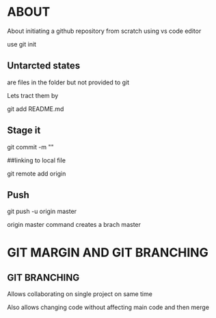 # ABOUT

About initiating a github repository from scratch using vs code editor

use git init

## Untarcted states 

are files in the folder but not provided to git 

Lets tract them by

git add README.md

## Stage it

git commit -m ""

##linking to local file

git remote add origin <url>


## Push

git push -u origin master

origin master command creates a brach master


# GIT MARGIN AND GIT BRANCHING

## GIT BRANCHING

Allows collaborating on single project on same time

Also allows changing code without affecting main code and then merge


